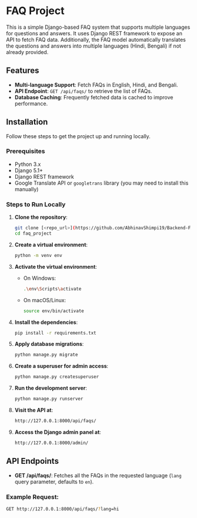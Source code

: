 # FAQ Project

This is a simple Django-based FAQ system that supports multiple languages for questions and answers. It uses Django REST framework to expose an API to fetch FAQ data. Additionally, the FAQ model automatically translates the questions and answers into multiple languages (Hindi, Bengali) if not already provided.

## Features

- **Multi-language Support**: Fetch FAQs in English, Hindi, and Bengali.
- **API Endpoint**: `GET /api/faqs/` to retrieve the list of FAQs.
- **Database Caching**: Frequently fetched data is cached to improve performance.

## Installation

Follow these steps to get the project up and running locally.

### Prerequisites

- Python 3.x
- Django 5.1+
- Django REST framework
- Google Translate API or `googletrans` library (you may need to install this manually)

### Steps to Run Locally

1. **Clone the repository**:
    ```bash
    git clone [<repo_url>](https://github.com/AbhinavShimpi19/Backend-FAQ_PROJECT.git)
    cd faq_project
    ```

2. **Create a virtual environment**:
    ```bash
    python -m venv env
    ```

3. **Activate the virtual environment**:
    - On Windows:
      ```bash
      .\env\Scripts\activate
      ```
    - On macOS/Linux:
      ```bash
      source env/bin/activate
      ```

4. **Install the dependencies**:
    ```bash
    pip install -r requirements.txt
    ```

5. **Apply database migrations**:
    ```bash
    python manage.py migrate
    ```

6. **Create a superuser for admin access**:
    ```bash
    python manage.py createsuperuser
    ```

7. **Run the development server**:
    ```bash
    python manage.py runserver
    ```

8. **Visit the API at**:
    ```bash
    http://127.0.0.1:8000/api/faqs/
    ```

9. **Access the Django admin panel at**:
    ```bash
    http://127.0.0.1:8000/admin/
    ```

## API Endpoints

- **GET /api/faqs/**: Fetches all the FAQs in the requested language (`lang` query parameter, defaults to `en`).

### Example Request:
```bash
GET http://127.0.0.1:8000/api/faqs/?lang=hi
